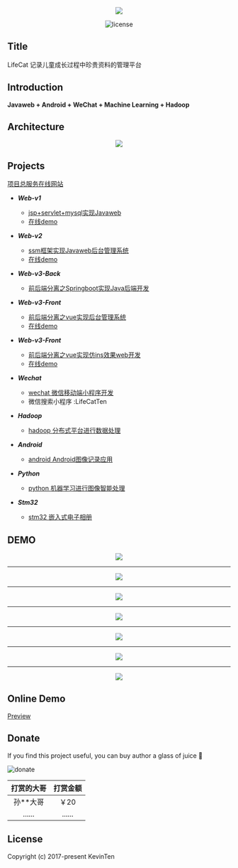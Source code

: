 <p align="center">
  <img src="https://github.com/kevinten10/LifeCat-System/blob/master/cat.svg">
</p>

<p align="center">
  <img src="https://img.shields.io/github/license/mashape/apistatus.svg" alt="license">
</p>

## Title

LifeCat 记录儿童成长过程中珍贵资料的管理平台

## Introduction

**Javaweb + Android + WeChat + Machine Learning + Hadoop**

## Architecture

<p align="center">
  <img src="https://github.com/kevinten10/LifeCat-System/blob/master/architecture.png">
</p>

## Projects

[项目总服务在线网站](http://47.106.11.84/)

  * ***Web-v1*** 
    * [jsp+servlet+mysql实现Javaweb](https://github.com/kevinten10/lifecatweb)   
    * [在线demo](http://www.lifecat.club:8080/lifecatweb/)
   
  * ***Web-v2***
    * [ssm框架实现Javaweb后台管理系统](https://github.com/kevinten10/SSM-lifecat)  
    * [在线demo](http://www.lifecat.club:8080/ssm/)
  
  * ***Web-v3-Back***
    * [前后端分离之Springboot实现Java后端开发](https://github.com/kevinten10/springboot-lifecat)  
  
  * ***Web-v3-Front*** 
    * [前后端分离之vue实现后台管理系统](https://github.com/kevinten10/Vue-Admin-lifecat)  
    * [在线demo](http://www.lifecat.club/admin)
  
  * ***Web-v3-Front*** 
    * [前后端分离之vue实现仿ins效果web开发](https://github.com/kevinten10/Web-lifecat)  
    * [在线demo](http://www.lifecat.club/lifecat)
  
  * ***Wechat*** 
    * [wechat 微信移动端小程序开发](https://github.com/kevinten10/WeChat-lifecat)  
    * 微信搜索小程序 :LifeCatTen
  
  * ***Hadoop*** 
    * [hadoop 分布式平台进行数据处理](https://github.com/kevinten10/Hadoop-lifecat)  
  
  * ***Android*** 
    * [android Android图像记录应用](https://github.com/kevinten10/Android-lifecat)  
  
  * ***Python*** 
    * [python 机器学习进行图像智能处理](https://github.com/kevinten10/Python-lifecat) 
    
  * ***Stm32*** 
    * [stm32 嵌入式电子相册](https://github.com/kevinten10/Stm32-lifecat) 


## DEMO

<p align="center">
  <img src="https://github.com/kevinten10/LifeCat-System/blob/master/show.png">
</p>

--------------------------------------------------------------------------------
<p align="center">
  <img src="https://github.com/kevinten10/LifeCat-System/blob/master/show1.png">
</p>

--------------------------------------------------------------------------------
<p align="center">
  <img src="https://github.com/kevinten10/LifeCat-System/blob/master/show2.png">
</p>

--------------------------------------------------------------------------------
<p align="center">
  <img src="https://github.com/kevinten10/LifeCat-System/blob/master/show3.png">
</p>

--------------------------------------------------------------------------------
<p align="center">
  <img src="https://github.com/kevinten10/LifeCat-System/blob/master/show4.png">
</p>

--------------------------------------------------------------------------------
<p align="center">
  <img src="https://github.com/kevinten10/LifeCat-System/blob/master/show5.png">
</p>

--------------------------------------------------------------------------------
<p align="center">
  <img src="https://github.com/kevinten10/LifeCat-System/blob/master/stm32.png">
</p>

## Online Demo

[Preview](http://www.lifecat.club)

## Donate

If you find this project useful, you can buy author a glass of juice :tropical_drink:

![donate](https://github.com/kevinten10/LifeCat-System/blob/master/pay.png)

|打赏的大哥                                              |打赏金额|
|:--:|:--:|
|孙**大哥                                               |￥20
|......                                                |......

## License

Copyright (c) 2017-present KevinTen



